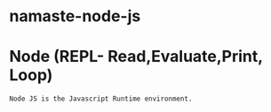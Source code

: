 # namaste-node-js
# Node (REPL- Read,Evaluate,Print, Loop)
    Node JS is the Javascript Runtime environment.